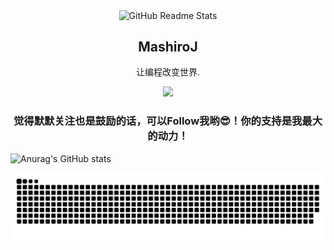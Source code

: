 <p align="center">
 <img width="100px" src="https://res.cloudinary.com/anuraghazra/image/upload/v1594908242/logo_ccswme.svg" align="center" alt="GitHub Readme Stats" />
 <h2 align="center">MashiroJ</h2>
  <p align="center">让编程改变世界.</p>
</p>

<p align="center">
 <a href="https://github.com/MashiroJ">
  <img src="https://github-readme-stats.vercel.app/api?username=MashiroJ&theme=vue&show_icons=true"/>
 </a>
</p>

<p>
 <h3 align="center">觉得默默关注也是鼓励的话，可以Follow我哟😎！你的支持是我最大的动力！</h3>
</p>

![Anurag's GitHub stats](https://github-readme-stats.vercel.app/api?username=MashiroJ&theme=dark&show_icons=true)

![](https://raw.githubusercontent.com/MashiroJ/MashiroJ/refs/heads/output/github-contribution-grid-snake-dark.svg) 
